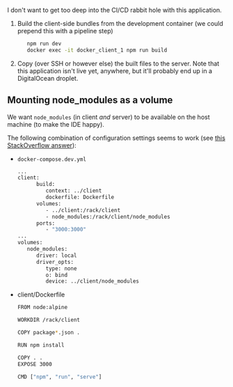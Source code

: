 I don't want to get too deep into the CI/CD rabbit hole with this application.

1. Build the client-side bundles from the development container (we could
   prepend this with a pipeline step)

   ```bash
      npm run dev
      docker exec -it docker_client_1 npm run build
   ```

2. Copy (over SSH or however else) the built files to the server. Note that this
   application isn't live yet, anywhere, but it'll probably end up in a
   DigitalOcean droplet.

## Mounting node_modules as a volume

We want `node_modules` (in client _and_ server) to be available on the host
machine (to make the IDE happy).

The following combination of configuration settings seems to work (see [this
StackOverflow answer](https://stackoverflow.com/a/66994382)):

-  `docker-compose.dev.yml`

   ```bash
   ...
   client:
         build:
            context: ../client
            dockerfile: Dockerfile
         volumes:
            - ../client:/rack/client
            - node_modules:/rack/client/node_modules
         ports:
            - "3000:3000"
   ...
   volumes:
      node_modules:
         driver: local
         driver_opts:
            type: none
            o: bind
            device: ../client/node_modules
   ```

-  client/Dockerfile

   ```bash
   FROM node:alpine

   WORKDIR /rack/client

   COPY package*.json .

   RUN npm install

   COPY . .
   EXPOSE 3000

   CMD ["npm", "run", "serve"]
   ```
